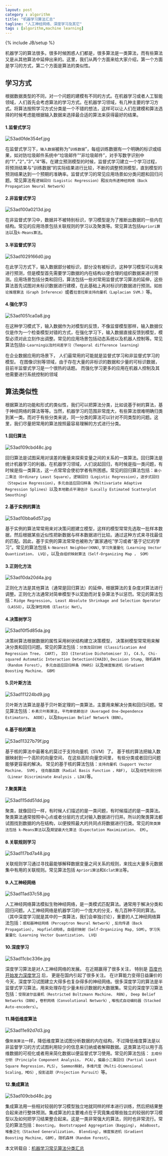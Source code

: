 ```yaml
---
layout: post
category : algorithm
title: "机器学习算法汇总"
tagline: "人工神经网络、深度学习及其它"
tags : [algorithm,machine learning]
---
```

{% include JB/setup %}

机器学习的算法很多。很多时候困惑人们都是，很多算法是一类算法，而有些算法又是从其他算法中延伸出来的。这里，我们从两个方面来给大家介绍，第一个方面是学习的方式，第二个方面是算法的类似性。

## 学习方式

根据数据类型的不同，对一个问题的建模有不同的方式。在机器学习或者人工智能领域，人们首先会考虑算法的学习方式。在机器学习领域，有几种主要的学习方式。将算法按照学习方式分类是一个不错的想法，这样可以让人们在建模和算法选择的时候考虑能根据输入数据来选择最合适的算法来获得最好的结果。

#### 1.监督式学习

![53ad0fde354ef.jpg](/assets/images/algorithm/53ad0fde354ef.jpg)

在监督式学习下，`输入数据`被称为“`训练数据`”，每组训练数据有一个明确的标识或结果，如对防垃圾邮件系统中“垃圾邮件”“非垃圾邮件”，对手写数字识别中的“1“，”2“，”3“，”4“等。在建立预测模型的时候，监督式学习建立一个学习过程，将预测结果与“训练数据”的实际结果进行比较，不断的调整预测模型，直到模型的预测结果达到一个预期的准确率。监督式学习的常见应用场景如分类问题和回归问题。常见算法有`逻辑回归（Logistic Regression）`和`反向传递神经网络（Back Propagation Neural Network）`

#### 2.非监督式学习
![53ad100a0213d.jpg](/assets/images/algorithm/53ad100a0213d.jpg)

在非监督式学习中，数据并不被特别标识，学习模型是为了推断出数据的一些内在结构。常见的应用场景包括关联规则的学习以及聚类等。常见算法包括`Apriori算法`以及`k-Means算法`。 

#### 3.半监督式学习

![53ad1029166d0.jpg](/assets/images/algorithm/53ad1029166d0.jpg)

在此学习方式下，输入数据部分被标识，部分没有被标识，这种学习模型可以用来进行预测，但是模型首先需要学习数据的内在结构以便合理的组织数据来进行预测。应用场景包括分类和回归，算法包括一些对常用监督式学习算法的延伸，这些算法首先试图对未标识数据进行建模，在此基础上再对标识的数据进行预测。如`图论推理算法（Graph Inference）`或者`拉普拉斯支持向量机（Laplacian SVM.）`等。 

#### 4.强化学习

![53ad1051ca0a8.jpg](/assets/images/algorithm/53ad1051ca0a8.jpg)

在这种学习模式下，输入数据作为对模型的反馈，不像监督模型那样，输入数据仅仅是作为一个检查模型对错的方式，在强化学习下，输入数据直接反馈到模型，模型必须对此立刻作出调整。常见的应用场景包括动态系统以及机器人控制等。常见算法包括`Q-Learning以及时间差学习（Temporal difference learning）`

在企业数据应用的场景下， 人们最常用的可能就是监督式学习和非监督式学习的模型。 在图像识别等领域，由于存在大量的非标识的数据和少量的可标识数据， 目前半监督式学习是一个很热的话题。 而强化学习更多的应用在机器人控制及其他需要进行系统控制的领域



## 算法类似性

根据算法的功能和形式的类似性，我们可以把算法分类，比如说基于树的算法，基于神经网络的算法等等。当然，机器学习的范围非常庞大，有些算法很难明确归类到某一类。而对于有些分类来说，同一分类的算法可以针对不同类型的问题。这里，我们尽量把常用的算法按照最容易理解的方式进行分类。 

#### 1.回归算法

![53ad109cbd48c.jpg](/assets/images/algorithm/53ad109cbd48c.jpg)

回归算法是试图采用对误差的衡量来探索变量之间的关系的一类算法。回归算法是统计机器学习的利器。在机器学习领域，人们说起回归，有时候是指一类问题，有时候是指一类算法，这一点常常会使初学者有所困惑。常见的回归算法包括：`最小二乘法（Ordinary Least Square）`，`逻辑回归（Logistic Regression）`，`逐步式回归（Stepwise Regression）`，`多元自适应回归样条（Multivariate Adaptive Regression Splines）`以及`本地散点平滑估计（Locally Estimated Scatterplot Smoothing）`

#### 2.基于实例的算法

![53ad10bba6d57.jpg](/assets/images/algorithm/53ad10bba6d57.jpg)

基于实例的算法常常用来对决策问题建立模型，这样的模型常常先选取一批样本数据，然后根据某些近似性把新数据与样本数据进行比较。通过这种方式来寻找最佳的匹配。因此，基于实例的算法常常也被称为“赢家通吃”学习或者“基于记忆的学习”。常见的算法包括 `k-Nearest Neighbor(KNN)`, `学习矢量量化（Learning Vector Quantization， LVQ）`，以及`自组织映射算法（Self-Organizing Map ， SOM） `

#### 3.正则化方法

![53ad10da20d4a.jpg](/assets/images/algorithm/53ad10da20d4a.jpg)

正则化方法是其他算法（通常是回归算法）的延伸，根据算法的复杂度对算法进行调整。正则化方法通常对简单模型予以奖励而对复杂算法予以惩罚。常见的算法包括：`Ridge Regression`， `Least Absolute Shrinkage and Selection Operator（LASSO）`，以及`弹性网络（Elastic Net）`。 

#### 4.决策树学习

![53ad10f5d85da.jpg](/assets/images/algorithm/53ad10f5d85da.jpg)

决策树算法根据数据的属性采用树状结构建立决策模型， 决策树模型常常用来解决分类和回归问题。常见的算法包括：`分类及回归树（Classification And Regression Tree， CART）`， `ID3 (Iterative Dichotomiser 3)`， `C4.5`， `Chi-squared Automatic Interaction Detection(CHAID)`, `Decision Stump`,` 随机森林（Random Forest）`， `多元自适应回归样条（MARS）`以及`梯度推进机（Gradient Boosting Machine， GBM）`

#### 5.贝叶斯方法

![53ad111224bd9.jpg](/assets/images/algorithm/53ad111224bd9.jpg)

贝叶斯方法算法是基于贝叶斯定理的一类算法，主要用来解决分类和回归问题。常见算法包括：`朴素贝叶斯算法`，`平均单依赖估计（Averaged One-Dependence Estimators， AODE）`，以及`Bayesian Belief Network（BBN）`。 

#### 6.基于核的算法

![53ad11327b79f.jpg](/assets/images/algorithm/53ad11327b79f.jpg)

基于核的算法中最著名的莫过于支持向量机（SVM）了。 基于核的算法把输入数据映射到一个高阶的向量空间， 在这些高阶向量空间里， 有些分类或者回归问题能够更容易的解决。 常见的基于核的算法包括：`支持向量机（Support Vector Machine， SVM）`， `径向基函数（Radial Basis Function ，RBF)`， 以及`线性判别分析（Linear Discriminate Analysis ，LDA)`等。

#### 7.聚类算法

![53ad115dd51dd.jpg](/assets/images/algorithm/53ad115dd51dd.jpg)

聚类，就像回归一样，有时候人们描述的是一类问题，有时候描述的是一类算法。聚类算法通常按照中心点或者分层的方式对输入数据进行归并。所以的聚类算法都试图找到数据的内在结构，以便按照最大的共同点将数据进行归类。常见的`聚类算法包括 k-Means算法`以及`期望最大化算法（Expectation Maximization， EM）`。 

#### 8.关联规则学习

![53ad117bd7a48.jpg](/assets/images/algorithm/53ad117bd7a48.jpg)

关联规则学习通过寻找最能够解释数据变量之间关系的规则，来找出大量多元数据集中有用的关联规则。常见算法包括 `Apriori算法`和`Eclat算法`等。 

#### 9.人工神经网络

![53ad11ad37c58.jpg](/assets/images/algorithm/53ad11ad37c58.jpg)

人工神经网络算法模拟生物神经网络，是一类模式匹配算法。通常用于解决分类和回归问题。人工神经网络是机器学习的一个庞大的分支，有几百种不同的算法。（其中深度学习就是其中的一类算法，我们会单独讨论），重要的人工神经网络算法包括：`感知器神经网络（Perceptron Neural Network）`, `反向传递（Back Propagation）`， `Hopfield网络`，`自组织映射（Self-Organizing Map, SOM）`。`学习矢量量化（Learning Vector Quantization， LVQ） `

#### 10.深度学习

![53ad11cbc336e.jpg](/assets/images/algorithm/53ad11cbc336e.jpg)

深度学习算法是对人工神经网络的发展。 在近期赢得了很多关注， 特别是 [百度也开始发力深度学习](http://www.ctocio.com/ccnews/15615.html) 后， 更是在国内引起了很多关注。  在计算能力变得日益廉价的今天，深度学习试图建立大得多也复杂得多的神经网络。很多深度学习的算法是半监督式学习算法，用来处理存在少量未标识数据的大数据集。常见的深度学习算法包括：`受限波尔兹曼机（Restricted Boltzmann Machine， RBN）`， `Deep Belief Networks（DBN）`，`卷积网络（Convolutional Network）`, `堆栈式自动编码器（Stacked Auto-encoders）`。 

#### 11.降低维度算法

![53ad11e92d7d3.jpg](/assets/images/algorithm/53ad11e92d7d3.jpg)

像`聚类算法`一样，降低维度算法试图分析数据的内在结构，不过降低维度算法是以非监督学习的方式试图利用较少的信息来归纳或者解释数据。这类算法可以用于高维数据的可视化或者用来简化数据以便监督式学习使用。常见的算法包括： `主成份分析（Principle Component Analysis， PCA）`，`偏最小二乘回归（Partial Least Square Regression，PLS）`， `Sammon映射`，`多维尺度（Multi-Dimensional Scaling, MDS）`,  `投影追踪（Projection Pursuit）`等。 

#### 12.集成算法

![53ad109cbd48c.jpg](/assets/images/algorithm/53ad109cbd48c.jpg)

集成算法用一些相对较弱的学习模型独立地就同样的样本进行训练，然后把结果整合起来进行整体预测。集成算法的主要难点在于究竟集成哪些独立的较弱的学习模型以及如何把学习结果整合起来。这是一类非常强大的算法，同时也非常流行。常见的算法包括：`Boosting`， `Bootstrapped Aggregation（Bagging）`， `AdaBoost`，`堆叠泛化（Stacked Generalization， Blending）`，`梯度推进机（Gradient Boosting Machine, GBM）`，`随机森林（Random Forest）`。 

本文转载自：[机器学习常见算法分类汇总](http://www.ctocio.com/hotnews/15919.html)